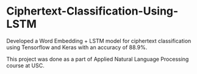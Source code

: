 # Ciphertext-Classification-Using-LSTM

Developed a Word Embedding + LSTM model for ciphertext classification using Tensorflow and Keras with an accuracy of 88.9%.

This project was done as a part of Applied Natural Language Processing course at USC.

